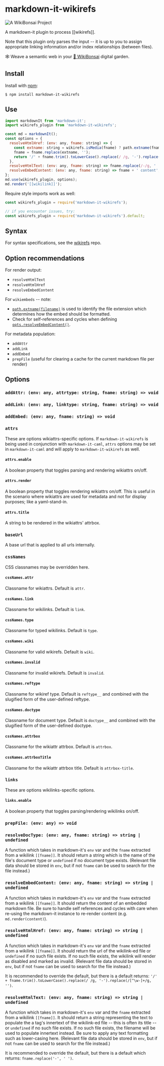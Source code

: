 # markdown-it-wikirefs

![[A WikiBonsai Project](https://github.com/wikibonsai/wikibonsai)](https://img.shields.io/badge/%F0%9F%8E%8B-A%20WikiBonsai%20Project-brightgreen)

A markdown-it plugin to process [[wikirefs]].

Note that this plugin only parses the input -- it is up to you to assign appropriate linking information and/or index relationships (between files).

🕸 Weave a semantic web in your [🎋 WikiBonsai](https://github.com/wikibonsai/wikibonsai) digital garden.

## Install

Install with [npm](https://docs.npmjs.com/cli/v9/commands/npm-install):

```
$ npm install markdown-it-wikirefs
```

## Use

```js
import markdownIt from 'markdown-it';
import wikirefs_plugin from 'markdown-it-wikirefs';

const md = markdownIt();
const options = {
  resolveHtmlHref: (env: any, fname: string) => {
    const extname: string = wikirefs.isMedia(fname) ? path.extname(fname) : '';
    fname = fname.replace(extname, '');
    return '/' + fname.trim().toLowerCase().replace(/ /g, '-').replace(/[^\w-]+/g, '') + extname;
  },
  resolveHtmlText: (env: any, fname: string) => fname.replace(/-/g, ' '),
  resolveEmbedContent: (env: any, fname: string) => fname + ' content',
};
md.use(wikirefs_plugin, options);
md.render('[[wikilink]]');
```

Require style imports work as well:

```js
const wikirefs_plugin = require('markdown-it-wikirefs');

// if you encounter issues, try:
const wikirefs_plugin = require('markdown-it-wikirefs').default;

```

## Syntax

For syntax specifications, see the [wikirefs](https://github.com/wikibonsai/wikirefs) repo.

## Option recommendations

For render output:
- `resolveHtmlText`
- `resolveHtmlHref`
- `resolveEmbedContent`

For `wikiembeds` -- note:
- [`path.extname(filename)`](https://nodejs.org/api/path.html#pathextnamepath) is used to identify the file extension which determines how the embed should be formatted.
- Check for self-references and cycles when defining [`opts.resolveEmbedContent()`]().

For metadata population:
- `addAttr`
- `addLink`
- `addEmbed`
- `prepFile` (useful for clearing a cache for the current markdown file per render)

## Options

### `addAttr: (env: any, attrtype: string, fname: string) => void`

### `addLink: (env: any, linktype: string, fname: string) => void`

### `addEmbed: (env: any, fname: string) => void`

### `attrs`

These are options wikiattrs-specific options. If `markdown-it-wikirefs` is being used in conjunction with `markdown-it-caml`, `attrs` options may be set in `markdown-it-caml` and will apply to `markdown-it-wikirefs` as well.

#### `attrs.enable`

A boolean property that toggles parsing and rendering wikiattrs on/off.

#### `attrs.render`

A boolean property that toggles rendering wikiattrs on/off. This is useful in the scenario where wikiattrs are used for metadata and not for display purposes; like a yaml-stand-in.

#### `attrs.title`

A string to be rendered in the wikiattrs' attrbox.

### `baseUrl`

A base url that is applied to all urls internally.

### `cssNames`

CSS classnames may be overridden here.

#### `cssNames.attr`

Classname for wikiattrs. Default is `attr`.

#### `cssNames.link`

Classname for wikilinks. Default is `link`.

#### `cssNames.type`

Classname for typed wikilinks. Default is `type`.

#### `cssNames.wiki`

Classname for valid wikirefs. Default is `wiki`.

#### `cssNames.invalid`

Classname for invalid wikirefs. Default is `invalid`.


#### `cssNames.reftype`

Classname for wikiref type. Default is `reftype__` and combined with the slugified form of the user-defined reftype.

#### `cssNames.doctype`

Classname for document type. Default is `doctype__` and combined with the slugified form of the user-defined doctype.

#### `cssNames.attrbox`

Classname for the wikiattr attrbox. Default is `attrbox`.

#### `cssNames.attrboxTitle`

Classname for the wikiattr attrbox title. Default is `attrbox-title`.

### `links`

These are options wikilinks-specific options.

#### `links.enable`

A boolean property that toggles parsing/rendering wikilinks on/off.

### `prepFile: (env: any) => void`

### `resolveDocType: (env: any, fname: string) => string | undefined`

A function which takes in markdown-it's `env` var and the `fname` extracted from a wikilink `[[fname]]`. It should return a string which is the name of the file's document type or `undefined` if no document type exists. (Relevant file data should be stored in `env`, but if not `fname` can be used to search for the file instead.)

### `resolveEmbedContent: (env: any, fname: string) => string | undefined`

A function which takes in markdown-it's `env` var and the `fname` extracted from a wikilink `[[fname]]`. It should return the content of an embedded markdown file. Be sure to handle self references and cycles with care when re-using the markdown-it instance to re-render content (e.g. `md.render(content)`).

### `resolveHtmlHref: (env: any, fname: string) => string | undefined`

A function which takes in markdown-it's `env` var and the `fname` extracted from a wikilink `[[fname]]`. It should return the url of the wikilink-ed file or `undefined` if no such file exists. If no such file exists, the wikilink will render as disabled and marked as invalid. (Relevant file data should be stored in `env`, but if not `fname` can be used to search for the file instead.)

It is recommended to override the default, but there is a default returns: `'/' + fname.trim().toLowerCase().replace(/ /g, '-').replace(/[^\w-]+/g, '')`.

### `resolveHtmlText: (env: any, fname: string) => string | undefined`

A function which takes in markdown-it's `env` var and the `fname` extracted from a wikilink `[[fname]]`. It should return a string representing the text to populate the a tag's innertext of the wikilink-ed file -- this is often its title -- or `undefined` if no such file exists. If no such file exists, the filename will be used to populate innertext instead. Be sure to apply any text formatting such as lower-casing here. (Relevant file data should be stored in `env`, but if not `fname` can be used to search for the file instead.)

It is recommended to override the default, but there is a default which returns: `fname.replace('-', ' ')`.
